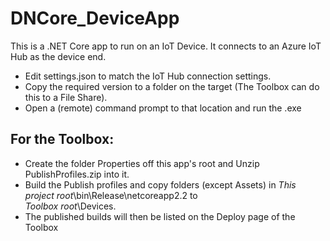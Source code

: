 # DNCore_DeviceApp

This is a .NET Core app to run on an IoT Device. It connects to an Azure IoT Hub as the device end.

- Edit settings.json to match the IoT Hub connection settings.
- Copy the required version  to a folder on the target (The Toolbox can do this to a File Share).
- Open a (remote) command prompt to that location and run the .exe

## For the Toolbox:
- Create the folder Properties off this app's root and Unzip PublishProfiles.zip into it.
- Build the Publish profiles and copy folders (except Assets) in *This project root*\bin\Release\netcoreapp2.2 to <br>
*Toolbox root*\Devices.
- The published builds will then be listed on the Deploy page of the Toolbox
